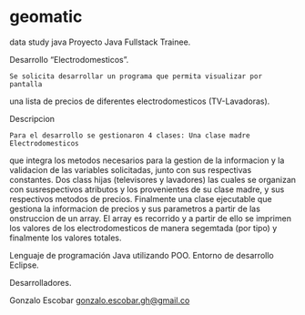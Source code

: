 # geomatic
data study java
Proyecto Java Fullstack Trainee.

Desarrollo “Electrodomesticos”.

	Se solicita desarrollar un programa que permita visualizar por pantalla 
una lista de precios de diferentes electrodomesticos (TV-Lavadoras). 

Descripcion

	Para el desarrollo se gestionaron 4 clases: Una clase madre Electrodomesticos 
que integra los metodos necesarios para la gestion de la informacion y la validacion 
de las variables solicitadas, junto con sus respectivas constantes. Dos class hijas 
(televisores y lavadores) las cuales se organizan con susrespectivos atributos  y los 
provenientes de su clase madre, y sus respectivos metodos de precios. Finalmente una 
clase ejecutable que gestiona la informacion de precios y sus parametros a partir de las 
onstruccion de un array. El array es recorrido y a partir de ello se imprimen los valores 
de los electrodomesticos de manera segemtada (por tipo) y finalmente los valores totales.
 

Lenguaje de programación Java utilizando POO. Entorno de desarrollo Eclipse. 

Desarrolladores.

Gonzalo Escobar
gonzalo.escobar.gh@gmail.co
